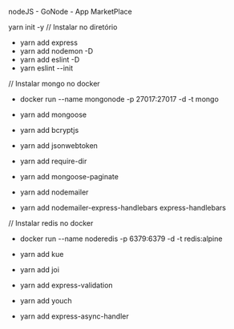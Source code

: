 nodeJS - GoNode - App MarketPlace

yarn init -y // Instalar no diretório

- yarn add express
- yarn add nodemon -D
- yarn add eslint -D
- yarn eslint --init

// Instalar mongo no docker

- docker run --name mongonode -p 27017:27017 -d -t mongo

- yarn add mongoose
- yarn add bcryptjs
- yarn add jsonwebtoken
- yarn add require-dir
- yarn add mongoose-paginate
- yarn add nodemailer
- yarn add nodemailer-express-handlebars express-handlebars

// Instalar redis no docker

- docker run --name noderedis -p 6379:6379 -d -t redis:alpine

- yarn add kue
- yarn add joi
- yarn add express-validation
- yarn add youch
- yarn add express-async-handler
